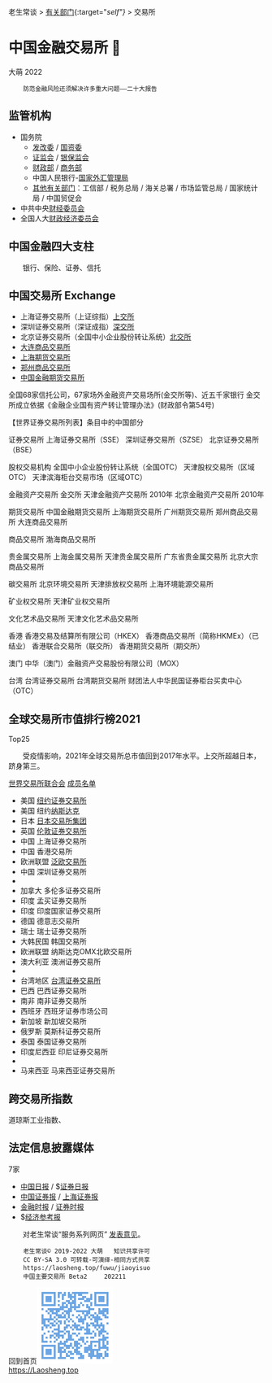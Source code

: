 老生常谈 > [有关部门](.){:target="_self"}_ > 交易所
<base target="_blank">
<meta property="og:type" content="website" /><!-- article -->
<meta property="og:site_name" content="老生常谈">
<meta property="og:title" content="中央有关部门集，政通全国一盘棋 🕰">
<meta property="og:description" content="中央有关部门大全，全国统一投诉电话、咨询网站。12345，有事找政府">
<meta property="og:image" content="https://diamonwoo.github.io/wx/fuwu/CPPCC-64-16.png">

中国金融交易所 💱
================
大萌	2022

		防范金融风险还须解决许多重大问题——二十大报告

监管机构
-------

* 国务院
  * [发改委](https://www.ndrc.gov.cn/) / [国资委](http://www.sasac.gov.cn/)
  * [证监会](http://www.csrc.gov.cn/) / [银保监会](http://www.cbirc.gov.cn/)
  * [财政部](http://www.mof.gov.cn/) / [商务部](http://www.mofcom.gov.cn/)
  * 中国人民银行-[国家外汇管理局](https://www.safe.gov.cn)
  * [其他有关部门](zhongyang)：工信部 / 税务总局 / 海关总署 / 市场监管总局 / 国家统计局 / 中国贸促会
* 中共中央[财经委员会](https://www.12371.cn/special/cjw/)
* 全国人大[财政经济委员会](http://www.npc.gov.cn/npc/c34377/czjjwyh.shtml)


中国金融四大支柱
------------------

　　银行、保险、证券、信托



中国交易所 Exchange
------------------

* 上海证券交易所（上证综指）[上交所](http://www.sse.com.cn) 
* 深圳证券交易所（深证成指）[深交所](https://www.szse.cn/)
* 北京证券交易所（全国中小企业股份转让系统）[北交所](http://www.bse.cn)
* [大连商品交易所](http://www.dce.com.cn)
* [上海期货交易所](https://www.shfe.com.cn)
* [郑州商品交易所](http://www.czce.com.cn)
* [中国金融期货交易所](http://www.cffex.com.cn)

全国68家信托公司，67家场外金融资产交易场所(金交所等)、近五千家银行
金交所成立依据《金融企业国有资产转让管理办法》(财政部令第54号)


【世界证券交易所列表】条目中的中国部分

证券交易所
    上海证券交易所（SSE）
    深圳证券交易所（SZSE）
    北京证券交易所（BSE）

股权交易机构
    全国中小企业股份转让系统（全国OTC）
    天津股权交易所（区域OTC）
    天津滨海柜台交易市场（区域OTC）

金融资产交易所	金交所
	天津金融资产交易所	2010年
	北京金融资产交易所	2010年

期货交易所
    中国金融期货交易所
    上海期货交易所
    广州期货交易所
    郑州商品交易所
    大连商品交易所

商品交易所
    渤海商品交易所

贵金属交易所
    上海金属交易所
    天津贵金属交易所
    广东省贵金属交易所
    北京大宗商品交易所

碳交易所
    北京环境交易所
    天津排放权交易所
    上海环境能源交易所

矿业权交易所
    天津矿业权交易所

文化艺术品交易所
    天津文化艺术品交易所

香港
    香港交易及结算所有限公司（HKEX）
    香港商品交易所（简称HKMEx）（已结业）
    香港联合交易所（联交所）
    香港期货交易所（期交所）

澳门
    中华（澳门）金融资产交易股份有限公司（MOX）

台湾
    台湾证券交易所
    台湾期货交易所
    财团法人中华民国证券柜台买卖中心（OTC）


全球交易所市值排行榜2021
----------------------
Top25

　　受疫情影响，2021年全球交易所总市值回到2017年水平。上交所超越日本，跻身第三。

[世界交易所联合会](https://www.world-exchanges.org) 
[成员名单](https://www.world-exchanges.org/membership-events)

*	美国 [纽约证券交易所](https://www.nyse.com)
*	美国 纽约[纳斯达克](https://www.nasdaq.com)
*	日本 [日本交易所集团](https://www.jpx.co.jp/chinese)
*	英国 [伦敦证券交易所](https://www.londonstockexchange.com)
*	中国 上海证券交易所
*	中国 香港交易所
*	欧洲联盟 [泛欧交易所](https://www.euronext.com/zh/)
*	中国 深圳证券交易所
*	
*	加拿大 多伦多证券交易所
*	印度 孟买证券交易所
*	印度 印度国家证券交易所
*	德国 德意志交易所
*	瑞士 瑞士证券交易所
*	大韩民国 韩国交易所
*	欧洲联盟 纳斯达克OMX北欧交易所
*	澳大利亚 澳洲证券交易所
*	
*	台湾地区 [台湾证券交易所]()
*	巴西 巴西证券交易所
*	南非 南非证券交易所
*	西班牙 西班牙证券市场公司
*	新加坡 新加坡交易所
*	俄罗斯 莫斯科证券交易所
*	泰国 泰国证券交易所
*	印度尼西亚 印尼证券交易所
*	
*	马来西亚 马来西亚证券交易所


跨交易所指数
-----------

道琼斯工业指数、


法定信息披露媒体
---------------
7家

*	[中国日报](https://www.chinadaily.com.cn) / $[证券日报](http://www.zqrb.cn)
*	[中国证券报](https://www.cs.com.cn) / [上海证券报](https://www.cnstock.com)
* 	[金融时报](https://www.financialnews.com.cn) / [证券时报](https://www.stcn.com)
*	$[经济参考报](http://www.jjckb.cn)



　　对老生常谈“服务系列网页” [发表意见](https://xoyondo.com/mb/1pCcfaaGsziZ5el )。

```
	老生常谈© 2019-2022 大萌   知识共享许可
	CC BY-SA 3.0 可转载-可演绎-相同方式共享
	https://laosheng.top/fuwu/jiaoyisuo
	中国主要交易所	Beta2	　202211
```
回到首页<a href=".." title="返回老生常谈首页"><img src="../indexQR-Blue.png" /></a>  
https://Laosheng.top  
